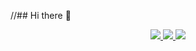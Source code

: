 //## Hi there 👋

<!--
**imrankabir02/imrankabir02** is a ✨ _special_ ✨ repository because its `README.md` (this file) appears on your GitHub profile.

Here are some ideas to get you started:

- 🔭 I’m currently working on ...
- 🌱 I’m currently learning ...
- 👯 I’m looking to collaborate on ...
- 🤔 I’m looking for help with ...
- 💬 Ask me about ...
- 📫 How to reach me: ...
- 😄 Pronouns: ...
- ⚡ Fun fact: ...
-->

<!-- ### MD. IMRAN KABIR's GitHub Stats -->

<div align="center">
  <a href="https://github.com/imrankabir02">
    <img src="https://github-readme-stats.vercel.app/api?username=imrankabir02&show_icons=true&theme=vue&hide_border=true&hide=issues,prs" />
  </a>
  <a href="https://github.com/imrankabir02">
    <img src="https://github-readme-stats.vercel.app/api/top-langs/?username=imrankabir02&layout=compact&theme=vue&hide_border=true" />
  </a>
  <a href="https://git.io/streak-stats">
    <img src="https://github-readme-streak-stats.herokuapp.com/?user=imrankabir02&theme=vue&hide_border=true" />
  </a>
</div>
